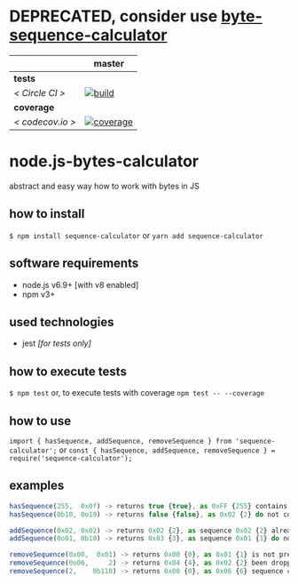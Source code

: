 [circle.ci-master-badge]: https://circleci.com/gh/explore-node-js/node.js-bytes-calculator/tree/master.svg?style=svg
[circle.ci-master-link]: https://circleci.com/gh/explore-node-js/node.js-bytes-calculator/tree/master
[codecov.io-master-badge]: https://codecov.io/gh/explore-node-js/node.js-bytes-calculator/branch/master/graph/badge.svg
[codecov.io-master-link]: https://codecov.io/gh/explore-node-js/node.js-bytes-calculator

# DEPRECATED, consider use [byte-sequence-calculator](https://www.npmjs.com/package/byte-sequence-calculator)

|                  | master
|---               |---
| __tests__        |
| _< Circle CI >_  | [![build][circle.ci-master-badge]][circle.ci-master-link]
| __coverage__     |
| _< codecov.io >_ | [![coverage][codecov.io-master-badge]][codecov.io-master-link]

# node.js-bytes-calculator
abstract and easy way how to work with bytes in JS

## how to install

`$ npm install sequence-calculator` or `yarn add sequence-calculator`

## software requirements

* node.js v6.9+ [with v8 enabled]
* npm v3+

## used technologies

* jest _[for tests only]_

## how to execute tests

`$ npm test` or, to execute tests with coverage `npm test -- --coverage`

## how to use

`import { hasSequence, addSequence, removeSequence } from 'sequence-calculator';` or
`const { hasSequence, addSequence, removeSequence } = require('sequence-calculator');`

## examples

```javascript
hasSequence(255,  0x0f) -> returns true {true}, as 0xFF {255} contains 0xF {15}
hasSequence(0b10, 0o10) -> returns false {false}, as 0x02 {2} do not contains 0x08 {8}

addSequence(0x02, 0x02) -> returns 0x02 {2}, as sequence 0x02 {2} already contains 0x01 {2}
addSequence(0o01, 0b10) -> returns 0x03 {3}, as sequence 0x01 {1} do not contain 0x02 {2}

removeSequence(0x00,  0x01) -> returns 0x00 {0}, as 0x01 {1} is not present in 0x0 {0}
removeSequence(0o06,     2) -> returns 0x04 {4}, as 0x02 {2} been dropped 0x06 {6} sequence
removeSequence(2,    0b110) -> returns 0x00 {0}, as 0x06 {6} sequence contained 0x02 {2}, which been removed from origin 0x02
```
